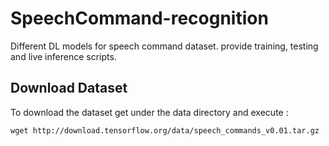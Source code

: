 # SpeechCommand-recognition
Different DL models for speech command dataset. provide training, testing and live inference scripts.

## Download Dataset
To download the dataset get under the data directory and execute :
    
    wget http://download.tensorflow.org/data/speech_commands_v0.01.tar.gz
    
